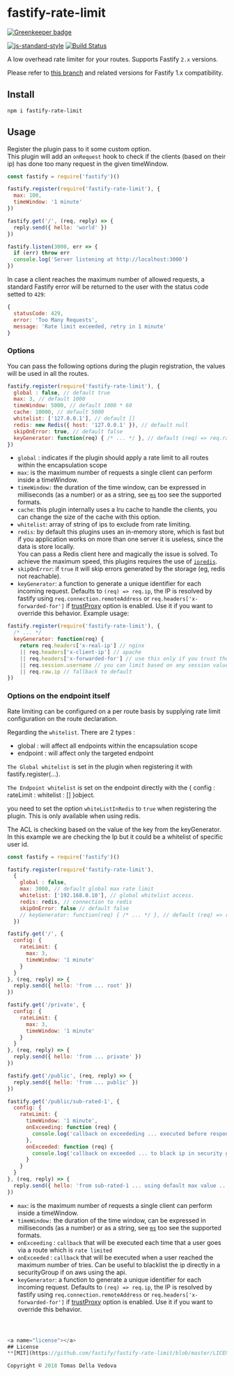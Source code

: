 # fastify-rate-limit

[![Greenkeeper badge](https://badges.greenkeeper.io/fastify/fastify-rate-limit.svg)](https://greenkeeper.io/)

[![js-standard-style](https://img.shields.io/badge/code%20style-standard-brightgreen.svg?style=flat)](http://standardjs.com/)  [![Build Status](https://travis-ci.org/fastify/fastify-rate-limit.svg?branch=master)](https://travis-ci.org/fastify/fastify-rate-limit)

A low overhead rate limiter for your routes. Supports Fastify `2.x` versions.

Please refer to [this branch](https://github.com/fastify/fastify-rate-limit/tree/1.x) and related versions for Fastify 1.x compatibility.

## Install
```
npm i fastify-rate-limit
```

## Usage
Register the plugin pass to it some custom option.<br>
This plugin will add an `onRequest` hook to check if the clients (based on their ip) has done too many request in the given timeWindow.
```js
const fastify = require('fastify')()

fastify.register(require('fastify-rate-limit'), {
  max: 100,
  timeWindow: '1 minute'
})

fastify.get('/', (req, reply) => {
  reply.send({ hello: 'world' })
})

fastify.listen(3000, err => {
  if (err) throw err
  console.log('Server listening at http://localhost:3000')
})
```

In case a client reaches the maximum number of allowed requests, a standard Fastify error will be returned to the user with the status code setted to `429`:
```js
{
  statusCode: 429,
  error: 'Too Many Requests',
  message: 'Rate limit exceeded, retry in 1 minute'
}
```

### Options
You can pass the following options during the plugin registration, the values will be used in all the routes.
```js
fastify.register(require('fastify-rate-limit'), {
  global : false, // default true
  max: 3, // default 1000
  timeWindow: 5000, // default 1000 * 60
  cache: 10000, // default 5000
  whitelist: ['127.0.0.1'], // default []
  redis: new Redis({ host: '127.0.0.1' }), // default null
  skipOnError: true, // default false
  keyGenerator: function(req) { /* ... */ }, // default (req) => req.raw.ip
})
```
- `global` : indicates if the plugin should apply a rate limit to all routes within the encapsulation scope
- `max`: is the maximum number of requests a single client can perform inside a timeWindow.
- `timeWindow:` the duration of the time window, can be expressed in milliseconds (as a number) or as a string, see [`ms`](https://github.com/zeit/ms) too see the supported formats.
- `cache`: this plugin internally uses a lru cache to handle the clients, you can change the size of the cache with this option.
- `whitelist`: array of string of ips to exclude from rate limiting.
- `redis`: by default this plugins uses an in-memory store, which is fast but if you application works on more than one server it is useless, since the data is store locally.<br>
You can pass a Redis client here and magically the issue is solved. To achieve the maximum speed, this plugins requires the use of [`ioredis`](https://github.com/luin/ioredis).
- `skipOnError`: if `true` it will skip errors generated by the storage (eg, redis not reachable).
- `keyGenerator`: a function to generate a unique identifier for each incoming request. Defaults to `(req) => req.ip`, the IP is resolved by fastify using `req.connection.remoteAddress` or `req.headers['x-forwarded-for']` if [trustProxy](https://www.fastify.io/docs/master/Server/#trustproxy) option is enabled. Use it if you want to override this behavior. Example usage:
```js
fastify.register(require('fastify-rate-limit'), {
  /* ... */
  keyGenerator: function(req) {
    return req.headers['x-real-ip'] // nginx
    || req.headers['x-client-ip'] // apache
    || req.headers['x-forwarded-for'] // use this only if you trust the header
    || req.session.username // you can limit based on any session value
    || req.raw.ip // fallback to default
})
```


### Options on the endpoint itself

Rate limiting can be configured on a per route basis by supplying rate limit configuration on the route declaration.

Regarding the `whitelist`. There are 2 types :
 - global : will affect all endpoints within the encapsulation scope
 - endpoint : will affect only the targeted endpoint

`The Global whitelist` is set in the plugin when registering it with fastify.register(...).

`The Endpoint whitelist` is set on the endpoint directly with the { config : rateLimit : whitelist : [] }object.

you need to set the option `whiteListInRedis` to `true` when registering the plugin. This is only available when using redis. 


The ACL is checking based on the value of the key from the keyGenerator. In this example we are checking the Ip but it could be a whitelist of specific user id.
```js
const fastify = require('fastify')()

fastify.register(require('fastify-rate-limit'),
  {
    global : false,
    max: 3000, // default global max rate limit
    whitelist: ['192.168.0.10'], // global whitelist access. 
    redis: redis, // connection to redis
    skipOnError: false // default false
    // keyGenerator: function(req) { /* ... */ }, // default (req) => req.raw.ip
  })

fastify.get('/', {
  config: {
    rateLimit: {
      max: 3,
      timeWindow: '1 minute'
    }
  }
}, (req, reply) => {
  reply.send({ hello: 'from ... root' })
})

fastify.get('/private', {
  config: {
    rateLimit: {
      max: 3,
      timeWindow: '1 minute'
    }
  }
}, (req, reply) => {
  reply.send({ hello: 'from ... private' })
})

fastify.get('/public', (req, reply) => {
  reply.send({ hello: 'from ... public' })
})

fastify.get('/public/sub-rated-1', {
  config: {
    rateLimit: {
      timeWindow: '1 minute',
      onExceeding: function (req) {
        console.log('callback on exceededing ... executed before response to client')
      },
      onExceeded: function (req) {
        console.log('callback on exceeded ... to black ip in security group for example, req is give as argument')
      }
    }
  }
}, (req, reply) => {
  reply.send({ hello: 'from sub-rated-1 ... using default max value ... ' })
})
```
- `max`: is the maximum number of requests a single client can perform inside a timeWindow.
- `timeWindow:` the duration of the time window, can be expressed in milliseconds (as a number) or as a string, see [`ms`](https://github.com/zeit/ms) too see the supported formats.
- `onExceeding` : `callback` that will be executed each time that a user goes via a route which is `rate limited`
- `onExceeded` : `callback` that will be executed when a user reached the maximum number of tries. Can be useful to blacklist the ip directly in a securityGroup if on aws using the api.
- `keyGenerator`: a function to generate a unique identifier for each incoming request. Defaults to `(req) => req.ip`, the IP is resolved by fastify using `req.connection.remoteAddress` or `req.headers['x-forwarded-for']` if [trustProxy](https://www.fastify.io/docs/master/Server/#trustproxy) option is enabled. Use it if you want to override this behavior.
```js



<a name="license"></a>
## License
**[MIT](https://github.com/fastify/fastify-rate-limit/blob/master/LICENSE)**<br>

Copyright © 2018 Tomas Della Vedova

